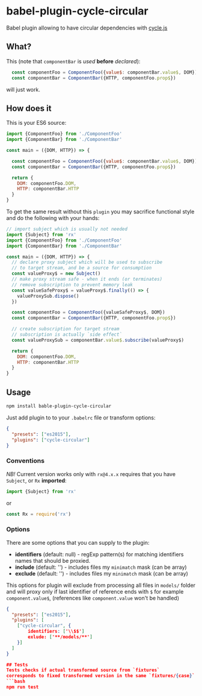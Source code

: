 # babel-plugin-cycle-circular

Babel plugin allowing to have circular dependencies with [cycle.js](http://cycle.js.org)

## What?

This (note that `componentBar` is *used* **before** *declared*):

```js
  const componentFoo = ComponentFoo({value$: componentBar.value$, DOM})
  const componentBar = ComponentBar({HTTP, componentFoo.prop$})
```

will just work.

## How does it

This is your ES6 source:

```js
import {ComponentFoo} from './ComponentFoo'
import {ComponentBar} from './ComponentBar'

const main = ({DOM, HTTP}) => {

  const componentFoo = ComponentFoo({value$: componentBar.value$, DOM})
  const componentBar = ComponentBar({HTTP, componentFoo.prop$})

  return {
    DOM: componentFoo.DOM,
    HTTP: componentBar.HTTP
  }
}
```

To get the same result without this `plugin` you may 
sacrifice functional style and do the following with your hands:

```js
// import subject which is usually not needed
import {Subject} from 'rx'
import {ComponentFoo} from './ComponentFoo'
import {ComponentBar} from './ComponentBar'

const main = ({DOM, HTTP}) => {
  // declare proxy subject which will be used to subscribe 
  // to target stream, and be a source for consumption
  const valueProxy$ = new Subject()
  // make proxy stream safe - when it ends (or terminates) 
  // remove subscription to prevent memory leak 
  const valueSafeProxy$ = valueProxy$.finally(() => {
    valueProxySub.dispose()
  })

  const componentFoo = ComponentFoo({valueSafeProxy$, DOM})
  const componentBar = ComponentBar({HTTP, componentFoo.prop$})

  // create subscription for target stream 
  // subscription is actually `side effect`   
  const valueProxySub = componentBar.value$.subscribe(valueProxy$)

  return {
    DOM: componentFoo.DOM,
    HTTP: componentBar.HTTP
  }
}

```

## Usage

```bash
npm install bable-plugin-cycle-circular
```

Just add plugin to to your `.babelrc` file or transform options:
```json
{
  "presets": ["es2015"],
  "plugins": ["cycle-circular"]
}
```

### Conventions

*NB!*
 Current version works only with `rx@4.x.x` requires that you have `Subject`, or `Rx` **imported**:
 ```js
 import {Subject} from 'rx'
 ```
 or 
 ```js
 const Rx = require('rx')
 ```
 
### Options

There are some options that you can supply to the plugin:
* **identifiers** (default: null) - regExp pattern(s) for matching identifiers names that should be proxied. 
* **include** (default: '') - includes files my `minimatch` mask (can be array)
* **exclude** (default: '') - includes files my `minimatch` mask (can be array)

This options for plugin will exclude from processing all files in `models/` folder 
and will proxy only if last identifier of reference ends with `$` for example `component.value$`,
(references like `component.value` won't be handled)
```json
{
  "presets": ["es2015"],
  "plugins": [
    ["cycle-circular", {
        identifiers: ['\\$$'] 
        exlude: ['**/models/**']  
    }]
  ]
}

## Tests
Tests checks if actual transformed source from `fixtures` 
corresponds to fixed transformed version in the same `fixtures/{case}` folder. 
```bash
npm run test
```